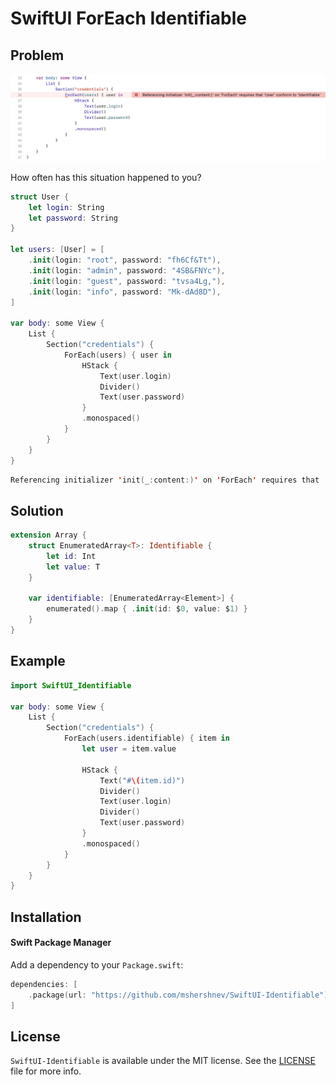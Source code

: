 # SwiftUI ForEach Identifiable 

## Problem

![ForEach requires that User conform to Identifiable](Misc/Identifiable.png)

How often has this situation happened to you?

```swift
struct User {
    let login: String
    let password: String
}

let users: [User] = [
    .init(login: "root", password: "fh6Cf&Tt"),
    .init(login: "admin", password: "4SB&FNYc"),
    .init(login: "guest", password: "tvsa4Lg,"),
    .init(login: "info", password: "Mk-dAd8D"),
]

var body: some View {
    List {
        Section("credentials") {
            ForEach(users) { user in
                HStack {
                    Text(user.login)
                    Divider()
                    Text(user.password)
                }
                .monospaced()
            }
        }
    }
}
```
    
```swift
Referencing initializer 'init(_:content:)' on 'ForEach' requires that 'User' conform to 'Identifiable'
```

## Solution

```swift
extension Array {
    struct EnumeratedArray<T>: Identifiable {
        let id: Int
        let value: T
    }

    var identifiable: [EnumeratedArray<Element>] {
        enumerated().map { .init(id: $0, value: $1) }
    }
}
```

## Example

```swift
import SwiftUI_Identifiable

var body: some View {
    List {
        Section("credentials") {
            ForEach(users.identifiable) { item in
                let user = item.value

                HStack {
                    Text("#\(item.id)")
                    Divider()
                    Text(user.login)
                    Divider()
                    Text(user.password)
                }
                .monospaced()
            }
        }
    }
}
```

## Installation

#### Swift Package Manager

Add a dependency to your `Package.swift`:

```swift
dependencies: [
    .package(url: "https://github.com/mshershnev/SwiftUI-Identifiable")
]
```

## License

`SwiftUI-Identifiable` is available under the MIT license. See the [LICENSE](LICENSE) file for more info.
